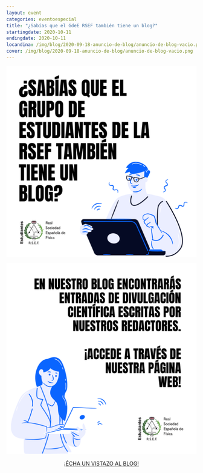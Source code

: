 ```yaml
---
layout: event
categories: eventoespecial
title: "¿Sabías que el GdeE RSEF también tiene un blog?"
startingdate: 2020-10-11
endingdate: 2020-10-11
locandina: /img/blog/2020-09-18-anuncio-de-blog/anuncio-de-blog-vacio.png
cover: /img/blog/2020-09-18-anuncio-de-blog/anuncio-de-blog-vacio.png
---
```


![anuncio-de-blog-1](/img/blog/2020-10-11-anuncio-de-blog/anuncio-de-blog-1.png)<br/>

![anuncio-de-blog-1](/img/blog/2020-10-11-anuncio-de-blog/anuncio-de-blog-2.png)<br/>

<div class="row">
	<div style="text-align:center;">
		<a class="waves-effect waves-light btn-large" href="https://estudiantes.rsef.es/blog/">¡ÉCHA UN VISTAZO AL BLOG!</a>
  </div>
</div>
